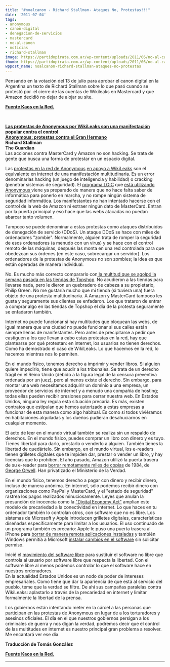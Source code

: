 ```yaml
---
title: "#noalcanon - Richard Stallman- Ataques No, Protestas!!!"
date: '2011-07-04'
tags:
- anonymous
- canon-digital
- denegacion-de-servicios
- mastercard
- no-al-canon
- noticias
- richard-stallman
image: https://partidopirata.com.ar/wp-content/uploads/2011/06/no-al-canon-ok.png
thumb: https://partidopirata.com.ar/wp-content/uploads/2011/06/no-al-canon-ok-150x112.png
wppost_name: noalcanon-richard-stallman-ataques-no-protestas
---
```


Pensando en la votación del 13 de julio para aprobar el canon digital en la Argentina un texto de Richard Stallman sobre lo que pasó cuando se protestó por  el cierre de las cuentas de Wikileaks en Mastercard y que Amazon decidió no dejar de alojar su site.

<strong><a href="http://www.kaosenlared.net/noticia/richard-stallman-protestas-anonymous-wikileaks-son-manifestacion-popul" target="_blank">Fuente Kaos en la Red.</a></strong>

&nbsp;
<div><span style="text-decoration: underline;"><strong>Las protestas de Anonymous por WikiLeaks son una manifestación popular contra el control</strong></span></div>
<div><span style="text-decoration: underline;"><strong>Anonymous: protestas contra el Gran Hermano</strong></span></div>
<strong>
</strong>
<div><strong>Richard Stallman</strong></div>
<div><strong>The Guardian</strong></div>
Las   acciones contra MasterCard y Amazon no son hacking. Se trata de gente   que busca una forma de protestar en un espacio digital.

Las <a href="http://www.guardian.co.uk/commentisfree/2010/dec/14/gnosis-lulz-hackers-anonymous-freedom-of-speech?CMP=twt_gu">protestas en la red de Anonymous</a> <a href="http://www.guardian.co.uk/media/2010/dec/08/operation-payback-mastercard-website-wikileaks">en apoyo a WikiLeaks</a> son el equivalente en internet de una manifestación multitudinaria. Es   un error denominarlas hacking (un juego de inteligencia y habilidad) o   cracking (penetrar sistemas de seguridad). El <a href="http://en.wikipedia.org/wiki/LOIC">programa LOIC</a> que <a href="http://www.guardian.co.uk/technology/blog/2010/dec/10/hackers-loic-anonymous-wikileaks">está utilizando Anonymous </a>viene   ya preparado de manera que no hace falta saber de informática para   ponerlo en marcha, y no rompe ningún sistema de seguridad informática.   Los manifestantes no han intentado hacerse con el control de la web de   Amazon ni extraer ningún dato de MasterCard. Entran por la puerta   principal y eso hace que las webs atacadas no puedan abarcar tanto   volumen.

Tampoco se puede denominar a estas protestas como   ataques distribuidos de denegación de servicio (DDoS). Un ataque DDoS se   hace con miles de ordenadores "zombie". Normalmente, alguien trata de   romper la seguridad de esos ordenadores (a menudo con un virus) y se   hace con el control remoto de las máquinas, después las monta en una red   controlada para que obedezcan sus órdenes (en este caso, sobrecargar  un  servidor). Los ordenadores de la protestas de Anonymous no son  zombies;  la idea es que están operadas de manera individual.

No. Es mucho más correcto compararlo con<a href="http://www.guardian.co.uk/commentisfree/2010/dec/03/topshop-philip-green-tax-avoidance-protest"> la multitud que se agolpó la semana pasada en las tiendas de Topshop</a>. No acudieron a las tiendas para llevarse nada, pero <a title="more" name="more"></a>le   dieron un quebradero de cabeza a su propietario, Philip Green. No me   gustaría mucho que mi tienda (si tuviera una) fuera objeto de una   protesta multitudinaria. A Amazon y MasterCard tampoco les gusta y   seguramente sus clientes se enfadaron. Los que trataron de entrar a   comprar algo en las tiendas de Topshop el día de la protesta seguramente   se enfadaron también.

Internet no puede funcionar si hay   multitudes que bloquean las webs, de igual manera que una ciudad no   puede funcionar si sus calles están siempre llenas de manifestantes.   Pero antes de precipitarse a pedir que castiguen a los que llevan a cabo   estas protestas en la red, hay que plantearse por qué protestan: en  internet, los usuarios no tienen derechos. Como ha demostrado el caso de  WikiLeaks. Lo que hacemos en la red, lo hacemos mientras nos lo  permiten.

En  el mundo físico, tenemos derecho a imprimir y  vender libros. Si alguien  quiere impedirlo, tiene que acudir a los  tribunales. Se trata de un  derecho frágil en el Reino Unido (debido a  la figura legal de la censura  preventiva ordenada por un juez), pero al  menos existe el derecho. Sin  embargo, para montar una web necesitamos  adquirir un dominio a una  empresa, un proveedor de servicios de  internet y a menudo una compañía  de hosting; todas ellas pueden recibir  presiones para cerrar nuestra  web. En Estados Unidos, ninguna ley  regula esta situación precaria. Es  más, existen contratos que estipulan  que hemos autorizado a estas  empresas a funcionar de esta manera como  algo habitual. Es como si todos  viviéramos en habitaciones alquiladas y  los dueños pudieran  desahuciarnos en cualquier momento.

El acto  de leer en el mundo  virtual también se realiza sin un respaldo de  derechos. En el mundo  físico, puedes comprar un libro con dinero y es  tuyo. Tienes libertad  para darlo, prestarlo o venderlo a alguien.  También tienes la libertad  de quedártelo. Sin embargo, en el mundo   virtual, los e-readers tienen grilletes digitales que te impiden dar,   prestar o vender un libro, y hay licencias que lo prohíben. El año  pasado, Amazon utilizó la puerta trasera de su e-reader para <a href="http://www.nytimes.com/2009/07/18/technology/companies/18amazon.html">borrar remotamente miles de copias</a> de 1984, de <a href="http://acuarelalibros.blogspot.com/search/label/Orwell">George Orwell</a>. Han privatizado el Ministerio de la Verdad.

En   el mundo físico, tenemos derecho a pagar con dinero y recibir dinero,   incluso de manera anónima. En internet, sólo podemos recibir dinero con   organizaciones como PayPal y MasterCard, y el "estado de seguridad"   rastrea los pagos realizados minuciosamente. Leyes que anulan la   presunción de inocencia como la <a href="http://en.wikipedia.org/wiki/Digital_Economy_Act_2010">"Digital Economy Act"</a> amplían este modelo de precariedad a la conectividad en internet. Lo  que haces en tu ordenador también lo controlan otros, con software que  no es libre.  Los sistemas de Microsoft y Apple introducen grilletes  digitales,  características diseñadas específicamente para limitar a los  usuarios.  El uso continuado de un programa también es precario: Apple  le puso una  puerta trasera al iPhone para <a href="http://www.telegraph.co.uk/technology/3358134/Apples-Jobs-confirms-iPhone-kill-switch.html">borrar de manera remota aplicaciones instaladas</a> y también Windows permitía a Microsoft <a href="http://www.informationweek.com/news/internet/showArticle.jhtml?articleID=201806263">instalar cambios en el software</a> sin solicitar permiso.
<div>Inicié el <a href="http://www.fsf.org/">movimiento del software libre</a> para sustituir el software no libre que controla al usuario por   software libre que respecta la libertad. Con el software libre al menos   podemos controlar lo que el software hace en nuestros ordenadores.</div>
En la actualidad Estados Unidos es un nodo de poder de intereses  empresariales.  Como tiene que dar la apariencia de que está al servicio  del pueblo,  teme que la verdad se filtre. De ahí sus campañas  paralelas contra  WikiLeaks: aplastarlo a través de la precariedad en  internet y limitar  formalmente la libertad de la prensa.

Los  gobiernos están  intentando meter en la cárcel a las personas que  participan en las  protestas de Anonymous en lugar de a los torturadores  y asesinos  oficiales. El día en el que nuestros gobiernos persigan a  los criminales  de guerra y nos digan la verdad, podremos decir que el  control de las  multitudes en internet es nuestro principal gran  problema a resolver. Me  encantará ver ese día.

<strong>Traducción de Tomás González</strong>

<strong> </strong><strong><a href="http://www.kaosenlared.net/noticia/richard-stallman-protestas-anonymous-wikileaks-son-manifestacion-popul" target="_blank">Fuente Kaos en la Red.</a></strong>

<hr />
